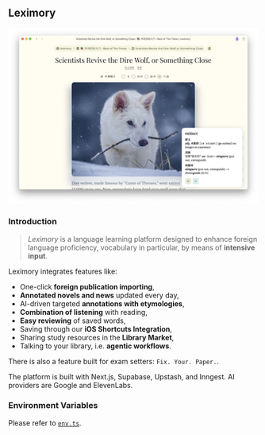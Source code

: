 ## Leximory

![](./screenshot.png)

### Introduction

> *Leximory* is a language learning platform designed to enhance foreign language proficiency, vocabulary in particular, by means of **intensive input**. 

Leximory integrates features like:

- One-click **foreign publication importing**,
- **Annotated novels and news** updated every day,
- AI-driven targeted **annotations with etymologies**, 
- **Combination of listening** with reading, 
- **Easy reviewing** of saved words,
- Saving through our **iOS Shortcuts Integration**,
- Sharing study resources in the **Library Market**,
- Talking to your library, i.e. **agentic workflows**.

There is also a feature built for exam setters: `Fix. Your. Paper.`.

The platform is built with Next.js, Supabase, Upstash, and Inngest. AI providers are Google and ElevenLabs.

### Environment Variables

Please refer to [`env.ts`](./lib/env.ts).
